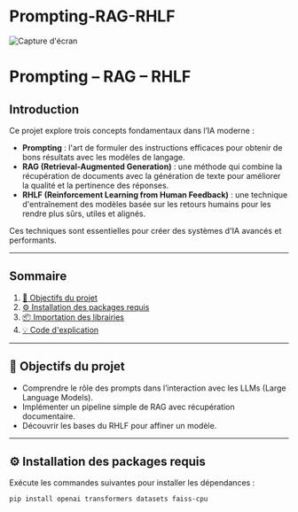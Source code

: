 # Prompting-RAG-RHLF
![Capture d'écran](/Users/mba/Desktop/Retrieval-Augmented-Generation-RAG-KV-1.jpg)

# Prompting – RAG – RHLF

## Introduction

Ce projet explore trois concepts fondamentaux dans l’IA moderne :

- **Prompting** : l'art de formuler des instructions efficaces pour obtenir de bons résultats avec les modèles de langage.
- **RAG (Retrieval-Augmented Generation)** : une méthode qui combine la récupération de documents avec la génération de texte pour améliorer la qualité et la pertinence des réponses.
- **RHLF (Reinforcement Learning from Human Feedback)** : une technique d'entraînement des modèles basée sur les retours humains pour les rendre plus sûrs, utiles et alignés.

Ces techniques sont essentielles pour créer des systèmes d'IA avancés et performants.

---

## Sommaire

1. [🎯 Objectifs du projet](#objectifs-du-projet)
2. [⚙️ Installation des packages requis](#installation-des-packages-requis)
3. [📦 Importation des librairies](#importation-des-librairies)
4. [💡 Code d'explication](#code-dexplication)

---

## 🎯 Objectifs du projet

- Comprendre le rôle des prompts dans l’interaction avec les LLMs (Large Language Models).
- Implémenter un pipeline simple de RAG avec récupération documentaire.
- Découvrir les bases du RHLF pour affiner un modèle.

---

## ⚙️ Installation des packages requis

Exécute les commandes suivantes pour installer les dépendances :

```bash
pip install openai transformers datasets faiss-cpu
